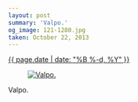 ```yaml
---
layout: post
summary: 'Valpo.'
og_image: 121-1280.jpg
taken: October 22, 2013
---
```


<div class="post">
 <time>
  <a href="/121">
   {{ page.date | date: "%B %-d, %Y" }}
  </a>
 </time>
 <a href="/121">
  <figure data-taken="10/22/2013">
   <img alt="Valpo." sizes="(min-width: 700px) 50vw, calc(100vw - 2rem)" src="{{ site.assets_url }}/121-640.jpg" srcset="{{ site.assets_url }}/121-1280.jpg 1280w, {{ site.assets_url }}/121-960.jpg 960w, {{ site.assets_url }}/121-640.jpg 640w, {{ site.assets_url }}/121-320.jpg 320w"/>
  </figure>
 </a>
 <span>
  Valpo.
 </span>
</div>
